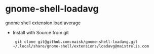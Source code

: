 # gnome-shell-loadavg
gnome shell extension load average






* Install with Source from git
  ```
   git clone git@github.com:maisk/gnome-shell-loadavg.git   ~/.local/share/gnome-shell/extensions/loadavg@maistrelis.com

  ```



